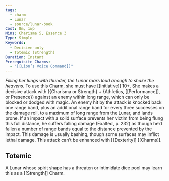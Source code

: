 ```yaml
---
tags:
  - charm
  - Lunar
  - source/lunar-book
Cost: 8m, 1wp
Mins: Charisma 5, Essence 3
Type: Simple
Keywords:
  - Decisive-only
  - Totemic (Strength)
Duration: Instant
Prerequisite Charms:
  - "[[Lion’s Voice Command]]"
---
```

*Filling her lungs with thunder, the Lunar roars loud enough to shake the heavens.*
To use this Charm, she must have [[Initiative]] 10+. She makes a decisive attack with ({Charisma or Strength} + {Athletics, [[Performance]], or Presence}) against an enemy within long range, which can only be blocked or dodged with magic. An enemy hit by the attack is knocked back one range band, plus an additional range band for every three successes on the damage roll, to a maximum of long range from the Lunar, and lands prone. If an impact with a solid surface prevents her victim from being flung this full distance, he suffers falling damage (Exalted, p. 232) as though he’d fallen a number of range bands equal to the distance prevented by the impact. This damage is usually bashing, though some surfaces may inflict lethal damage. This attack can’t be enhanced with [[Dexterity]] [[Charms]]. 
## Totemic 

A Lunar whose spirit shape has a threaten or intimidate dice pool may learn this as a [[Strength]] Charm.